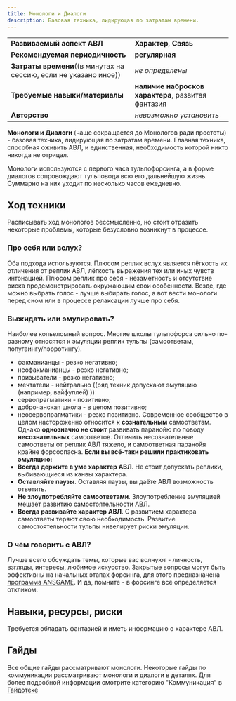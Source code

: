 ```yaml
---
title: Монологи и Диалоги
description: Базовая техника, лидирующая по затратам времени.
---
```


|||
|-|-|
|**Развиваемый аспект АВЛ**| **Характер**, **Связь**|
|**Рекомендуемая периодичность**|**регулярная**|
|**Затраты времени**((в минутах на сессию, если не указано иное))| _не определены_ |
|**Требуемые навыки/материалы**|**наличие набросков характера**, развитая фантазия|
|**Авторство**|_невозможно установить_|

**Монологи и Диалоги** (чаще сокращается до Монологов ради простоты) - базовая техника, лидирующая по затратам времени. Главная техника, способная оживить АВЛ, и единственная, необходимость которой никто никогда не отрицал.

Монологи используются с первого часа тульпофорсинга, а в форме диалогов сопровождают тульповода всю его дальнейшую жизнь. Суммарно на них уходит по несколько часов ежедневно. 
## Ход техники
Расписывать ход монологов бессмысленно, но стоит отразить некоторые проблемы, которые безусловно возникнут в процессе.
### Про себя или вслух?
Оба подхода используются. Плюсом реплик вслух является лёгкость их отличения от реплик АВЛ, лёгкость выражения тех или иных чувств интонацией. Плюсом реплик про себя - незаметность и отсутствие риска продемонстрировать окружающим свои особенности. Везде, где можно выбрать голос - лучше выбирать голос, а вот вести монологи перед сном или в процессе релаксации лучше про себя.
### Выжидать или эмулировать?
Наиболее копьеломный вопрос. Многие школы тульпофорса сильно по-разному относятся к эмуляции реплик тульпы (самоответам, попугаингу/пэрротингу).
  * факманианцы - резко негативно;
  * неофакманианцы - резко негативно;
  * призыватели - резко негативно;
  * мечтатели - нейтрально ((ряд техник допускают эмуляцию (например, вайфуплей) ))
  * сервопрагматики - позитивно;
  * доброчанская школа - в целом позитивно;
  * неосервопрагматики - резко позитивно.
Современное сообщество в целом настороженно относится к **сознательным** самоответам. Однако **однозначно не стоит** развивать паранойю по поводу **несознательных** самоответов. Отличить несознательные самоответы от реплик АВЛ тяжело, и самоответная паранойя крайне форсоопасна.
**Если вы всё-таки решили практиковать эмуляцию:** 
  * **Всегда держите в уме характер АВЛ**. Не стоит допускать реплики, выбивающиеся из канвы характера.
  * **Оставляйте паузы**. Оставляя паузы, вы даёте АВЛ возможность ответить.
  * **Не злоупотребляйте самоответами**. Злоупотребление эмуляцией мешает развитию самостоятельности АВЛ. 
  * **Всегда развивайте характер АВЛ**. С развитием характера самоответы теряют свою необходимость. Развитие самостоятельности тульпы нивелирует риски эмуляции.
### О чём говорить с АВЛ?
Лучше всего обсуждать темы, которые вас волнуют - личность, взгляды, интересы, любимое искусство. Закрытые вопросы могут быть эффективны на начальных этапах форсинга, для этого предназначена [программа ANSGAME](/theory/ansgame). И да, помните - в форсинге всё определяется откликом.
## Навыки, ресурсы, риски
Требуется обладать фантазией и иметь информацию о характере АВЛ.
## Гайды
Все общие гайды рассматривают монологи. Некоторые гайды по коммуникации рассматривают монологи и диалоги в деталях. Для более подробной информации смотрите категорию "Коммуникация" в [Гайдотеке](/archive)
